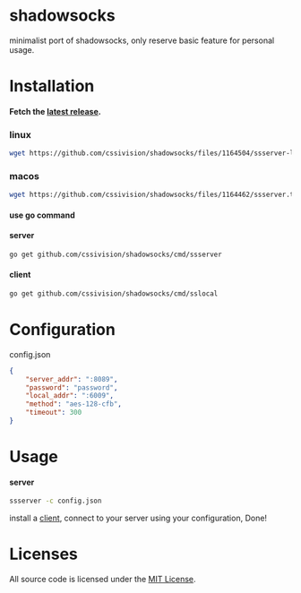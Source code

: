 # shadowsocks
minimalist port of shadowsocks, only reserve basic feature for personal usage.

# Installation
#### Fetch the [latest release](https://github.com/cssivision/shadowsocks/releases).
### linux 
```sh
wget https://github.com/cssivision/shadowsocks/files/1164504/ssserver-linux.tar.gz
```
### macos
```sh 
wget https://github.com/cssivision/shadowsocks/files/1164462/ssserver.tar.gz
```
#### use go command
#### server
```sh
go get github.com/cssivision/shadowsocks/cmd/ssserver
```

#### client 
```sh
go get github.com/cssivision/shadowsocks/cmd/sslocal
```
# Configuration
config.json
```json
{
	"server_addr": ":8089",
	"password": "password",
	"local_addr": ":6009",
	"method": "aes-128-cfb",
	"timeout": 300
}
```

# Usage 
#### server
```sh
ssserver -c config.json
```

install a [client](https://shadowsocks.org/en/download/clients.html), connect to your server using your configuration, Done!

# Licenses

All source code is licensed under the [MIT License](https://github.com/cssivision/shadowsocks/blob/master/LICENSE).
